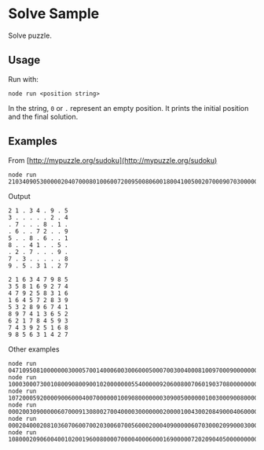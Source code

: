 # Solve Sample

Solve puzzle.

## Usage

Run with:
```
node run <position string>
```
In the string, `0` or `.` represent an empty position. It prints the initial position and the final solution.

## Examples
From [http://mypuzzle.org/sudoku](http://mypuzzle.org/sudoku)
```
node run 210340905300000204070008010060072009500806001800410050020700090703000008905031027
```
Output
```
2 1 . 3 4 . 9 . 5
3 . . . . . 2 . 4
. 7 . . . 8 . 1 .
. 6 . . 7 2 . . 9
5 . . 8 . 6 . . 1
8 . . 4 1 . . 5 .
. 2 . 7 . . . 9 .
7 . 3 . . . . . 8
9 . 5 . 3 1 . 2 7

2 1 6 3 4 7 9 8 5
3 5 8 1 6 9 2 7 4
4 7 9 2 5 8 3 1 6
1 6 4 5 7 2 8 3 9
5 3 2 8 9 6 7 4 1
8 9 7 4 1 3 6 5 2
6 2 1 7 8 4 5 9 3
7 4 3 9 2 5 1 6 8
9 8 5 6 3 1 4 2 7
```
Other examples
```
node run 047109508100000003000570014000600300600050007003004000810097000900000005706805490
node run 100030007300108009080090010200000005540000092060080070601903708000000000095070320
node run 107200059200009006000400700000010090800000003090050000001003000900800005680002401
node run 000200309000006070009130800270040000300000002000010043002084900040600000806009000
node run 000204000208103607060070020300607005600020004090000060703000209900030006020050030
node run 108000209060040010200196008000070000400060001690000072020904050000000000850701094
```
